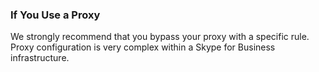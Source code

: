 <!--
    Page : Administration/Network
    Author : Alexis CONIA
    Latest Update : 14/04/2017
    Confidential : No
	Partner : No
	Public : Yes
    Version : 1.0
-->


### If You Use a Proxy

We strongly recommend that you bypass your proxy with a specific rule. Proxy configuration is very complex within a Skype for Business infrastructure.
